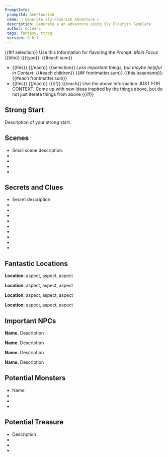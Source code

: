 ```yaml
---
PromptInfo:
 promptId: GenFlourish
 name: 🎲 Generate Sly Flourish Adventure 💀
 description: Generate a an adventure using Sly Flourish Template
 author: mclearc
 tags: fantasy, ttrpg
 version: 0.0.1
---
```


{{#if selection}}
Use this Information for flavoring the Prompt:
*Main Focus*
{{title}} ({{type}}:
{{#each sum}}
- {{this}}
{{/each}}
{{selection}}
*Less important things, but maybe helpful in Context*:
{{#each children}}
{{#if frontmatter.sum}}
{{this.basename}}:
{{#each frontmatter.sum}}
- {{this}}
{{/each}}
{{/if}}
{{/each}}
Use the above information JUST FOR CONTEXT. Come up with new Ideas inspired by the things above, but do not just iterate things from above
{{/if}}


## Strong Start

Description of your strong start.

## Scenes

* Small scene description.
*
*
*
*

## Secrets and Clues

* Secret description
*
*
*
*
*
*
*
*
*

## Fantastic Locations

**Location**: aspect, aspect, aspect

**Location**: aspect, aspect, aspect

**Location**: aspect, aspect, aspect

**Location**: aspect, aspect, aspect

## Important NPCs

**Name.** Description

**Name.** Description

**Name.** Description

**Name.** Description

## Potential Monsters

* Name
*
*
*

## Potential Treasure

* Description
*
*
* 